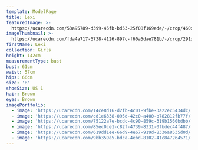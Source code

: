 ```yaml
---
template: ModelPage
title: Lexi
featuredImage: >-
  https://ucarecdn.com/53a95789-d399-45fb-bd53-25f08f169ede/-/crop/460x198/7,48/-/preview/
imageThumbnail: >-
  https://ucarecdn.com/fda4a717-6738-4126-897c-f60a5dae781b/-/crop/291x410/19,0/-/preview/
firstName: Lexi
collection: Girls
height: 142cm
measurementType: bust
bust: 61cm
waist: 57cm
hips: 66cm
size: '8'
shoeSize: US 1
hair: Brown
eyes: Brown
imagePortfolio:
  - image: 'https://ucarecdn.com/14ce8d16-d2fb-4c01-9fbe-3a22ec5434dc/'
  - image: 'https://ucarecdn.com/cd1e6338-095d-42c0-a400-b782812fb77f/'
  - image: 'https://ucarecdn.com/75122a7e-bcdc-4c90-859c-319b1560bdbb/'
  - image: 'https://ucarecdn.com/85ec0ce1-c82f-4739-8331-0fbdec44f487/'
  - image: 'https://ucarecdn.com/619dd1ee-66d9-4e67-919d-8336a8535d0d/'
  - image: 'https://ucarecdn.com/9bb359a5-bdca-4ebd-8102-41c847264571/'
---
```



